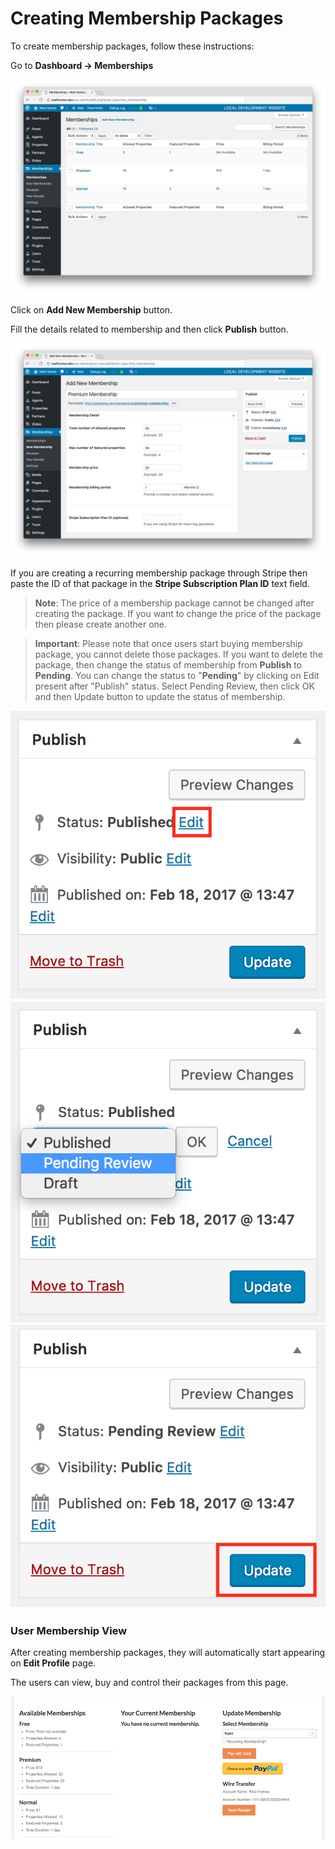 # Creating Membership Packages

To create membership packages, follow these instructions:

Go to **Dashboard → Memberships**

![Real Homes Documentation](images/membership/dashboard-memberships.jpg)

Click on **Add New Membership** button.

Fill the details related to membership and then click **Publish** button. 

![Real Homes Documentation](images/membership/add-membership.jpg)

If you are creating a recurring membership package through Stripe then paste the ID of that package in the **Stripe Subscription Plan ID** text field.

> **Note**: The price of a membership package cannot be changed after creating the package. If you want to change the price of the package then please create another one.

> **Important**: Please note that once users start buying membership package, you cannot delete those packages. If you want to delete the package, then change the status of membership from **Publish** to **Pending**. You can change the status to "**Pending**" by clicking on Edit present after "Publish" status. Select Pending Review, then click OK and then Update button to update the status of membership. 

![Real Homes Documentation](images/membership/membership-publish.png)
![Real Homes Documentation](images/membership/membership-pending-review.png)
![Real Homes Documentation](images/membership/membership-update.png)

### User Membership View

After creating membership packages, they will automatically start appearing on **Edit Profile** page.

The users can view, buy and control their packages from this page.

![Real Homes Documentation](images/membership/user-membership-view.png)
